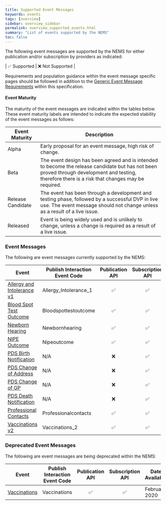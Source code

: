 ```yaml
---
title: Supported Event Messages
keywords: events
tags: [overview]
sidebar: overview_sidebar
permalink: overview_supported_events.html
summary: "List of events supported by the NEMS"
toc: false
---
```


The following event messages are supported by the NEMS for either publication and/or subscription by providers as indicated:

| &#9989; Supported | &#10060; Not Supported |

Requirements and population guidance within the event message specific pages should be followed in addition to the [Generic Event Message Requirements](explore_generic_event_requirements.html) within this specification.

#### Event Maturity

The maturity of the event messages are indicated within the tables below. These event maturity labels are intended to indicate the expected stability of the event messages as follows:

| Event Maturity | Description |
| --- | --- |
| Alpha | Early proposal for an event message, high risk of change. |
| Beta | The event design has been agreed and is intended to become the release candidate but has not been proved through development and testing, therefore there is a risk that changes may be required. |
| Release Candidate | The event has been through a development and testing phase, followed by a successful DVP in live use. The event message should not change unless as a result of a live issue. |
| Released | Event is being widely used and is unlikely to change, unless a change is required as a result of a live issue. |


### Event Messages

The following are event messages currently supported by the NEMS:

| Event | Publish Interaction Event Code | Publication API | Subscription API | Date Available | Event Maturity |
|---|---|:---:|:---:|---|---|
| [Allergy and Intolerance v1](allergy_intolerance_1.html) | Allergy_Intolerance_1 | &#9989; | &#9989; | TBC | Beta |
| [Blood Spot Test Outcome](blood_spot_test_outcome_1.html) | Bloodspottestoutcome | &#9989; | &#9989; | October 2019 | Release Candidate |
| [Newborn Hearing](newborn_hearing_1.html) | Newbornhearing | &#9989; | &#9989; | October 2019 | Release Candidate |
| [NIPE Outcome](nipe_outcome_1.html) | Nipeoutcome | &#9989; | &#9989; | October 2019 | Release Candidate |
| [PDS Birth Notification](pds_birth_notification.html) | N/A | &#10060; | &#9989; | March 2019 | Release Candidate |
| [PDS Change of Address](pds_change_of_address.html) | N/A | &#10060; | &#9989; | March 2019 | Release Candidate |
| [PDS Change of GP](pds_change_of_gp.html) | N/A | &#10060; | &#9989; | March 2019 | Release Candidate |
| [PDS Death Notification](pds_death_notification.html) | N/A | &#10060; | &#9989; | March 2019 | Release Candidate |
| [Professional Contacts](professional_contacts_1.html) | Professionalcontacts | &#9989; | &#9989; | February 2020 | Release Candidate |
| [Vaccinations v2](vaccinations_2.html) | Vaccinations_2 | &#9989; | &#9989; | TBC | Beta |


### Deprecated Event Messages

The following are event messages are being deprecated within the NEMS:

| Event | Publish Interaction Event Code | Publication API | Subscription API | Date Available | Event Maturity |
|---|---|:---:|:---:|---|---|
| [Vaccinations](vaccinations_1.html) | Vaccinations | &#9989; | &#9989; | February 2020 | Release Candidate |

